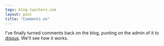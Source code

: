 ```yaml
---
tags: blog cwinters.com
layout: post
title: "Comments on"
---
```




<p>I've finally turned comments back on the blog, punting on the
admin of it to <a href="http://disqus.com">disqus</a>. We'll see
how it works.</p>



